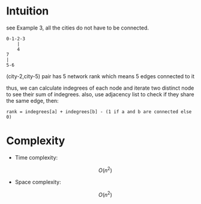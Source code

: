 # Intuition

see Example 3, all the cities do not have to be connected.
```
0-1-2-3
    |
    4
7
|
5-6
```
(city-2,city-5) pair has 5 network rank which means 5 edges connected to it

thus, we can calculate indegrees of each node and iterate two distinct node to see their sum of indegrees. also, use adjacency list to check if they share the same edge, then:

`rank = indegrees[a] + indegrees[b] - (1 if a and b are connected else 0)`

# Complexity
- Time complexity:

    $$O(n^2)$$

- Space complexity:

    $$O(n^2)$$
